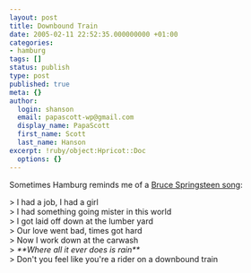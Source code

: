 ```yaml
---
layout: post
title: Downbound Train
date: 2005-02-11 22:52:35.000000000 +01:00
categories:
- hamburg
tags: []
status: publish
type: post
published: true
meta: {}
author:
  login: shanson
  email: papascott-wp@gmail.com
  display_name: PapaScott
  first_name: Scott
  last_name: Hanson
excerpt: !ruby/object:Hpricot::Doc
  options: {}
---
```

<p>Sometimes Hamburg reminds me of a <a title="Downbound Train: brucespringsteen.net: Bruce Springsteen" href="http://www.brucespringsteen.net/songs/DownboundTrain.html">Bruce Springsteen song</a>:</p>
<p>> I had a job, I had a girl<br />
> I had something going mister in this world<br />
> I got laid off down at the lumber yard<br />
> Our love went bad, times got hard<br />
> Now I work down at the carwash<br />
> <em>**Where all it ever does is rain**</em><br />
> Don't you feel like you're a rider on a downbound train</p>

